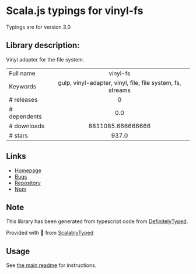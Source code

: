 
# Scala.js typings for vinyl-fs

Typings are for version 3.0

## Library description:
Vinyl adapter for the file system.

|                    |                 |
| ------------------ | :-------------: |
| Full name          | vinyl-fs |
| Keywords           | gulp, vinyl-adapter, vinyl, file, file system, fs, streams |
| # releases         | 0 |
| # dependents       | 0.0 |
| # downloads        | 8811085.666666666 |
| # stars            | 937.0 |

## Links
- [Homepage](https://github.com/gulpjs/vinyl-fs#readme)
- [Bugs](https://github.com/gulpjs/vinyl-fs/issues)
- [Repository](https://github.com/gulpjs/vinyl-fs)
- [Npm](https://www.npmjs.com/package/vinyl-fs)
    


## Note
This library has been generated from typescript code from [DefinitelyTyped](https://definitelytyped.org).

Provided with :purple_heart: from [ScalablyTyped](https://github.com/oyvindberg/ScalablyTyped)

## Usage
See [the main readme](../../readme.md) for instructions.


